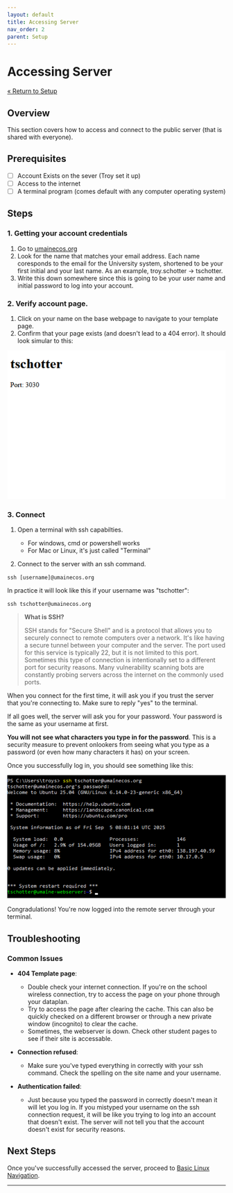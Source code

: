 ```yaml
---
layout: default
title: Accessing Server
nav_order: 2
parent: Setup
---
```


# Accessing Server

[&laquo; Return to Setup](index.md)

## Overview

This section covers how to access and connect to the public server (that is shared with everyone).

## Prerequisites

- [ ] Account Exists on the sever (Troy set it up)
- [ ] Access to the internet
- [ ] A terminal program (comes default with any computer operating system)

## Steps

### 1. Getting your account credentials

1. Go to [umainecos.org](https://umainecos.org)
2. Look for the name that matches your email address. Each name coresponds to the email for the University system, shortened to be your first initial and your last name. As an example, troy.schotter -> tschotter.
3. Write this down somewhere since this is going to be your user name and initial password to log into your account.

### 2. Verify account page.

1. Click on your name on the base webpage to navigate to your template page.
2. Confirm that your page exists (and doesn't lead to a 404 error). It should look simular to this:

![Template HTML Page](../images/templateHTMLPage.png)

### 3. Connect 

1. Open a terminal with ssh capabilties.
    - For windows, cmd or powershell works
    - For Mac or Linux, it's just called "Terminal"

2. Connect to the server with an ssh command.
```
ssh [username]@umainecos.org
```

In practice it will look like this if your username was "tschotter":
```
ssh tschotter@umainecos.org
```
> **What is SSH?**
> 
> SSH stands for "Secure Shell" and is a protocol that allows you to securely connect to remote computers over a network. It's like having a secure tunnel between your computer and the server.
> The port used for this service is typically 22, but it is not limited to this port. Sometimes this type of connection is intentionally set to a different port for security reasons. Many vulnerability scanning bots are constantly probing servers across the internet on the commonly used ports.  


When you connect for the first time, it will ask you if you trust the server that you're connecting to. Make sure to reply "yes" to the terminal. 

If all goes well, the server will ask you for your password. Your password is the same as your username at first.

**You will not see what characters you type in for the password**. This is a security measure to prevent onlookers from seeing what you type as a password (or even how many characters it has) on your screen.

Once you successfully log in, you should see something like this:

![Template HTML Page](../images/serverConnectSuccess.png)

Congradulations! You're now logged into the remote server through your terminal.


## Troubleshooting

### Common Issues

- **404 Template page**: 
    - Double check your internet connection. If you're on the school wireless connection, try to access the page on your phone through your dataplan.
    - Try to access the page after clearing the cache. This can also be quickly checked on a different browser or through a new private window (incognito) to clear the cache.
    - Sometimes, the webserver is down. Check other student pages to see if their site is accessable.

- **Connection refused**: 
    - Make sure you've typed everything in correctly with your ssh command. Check the spelling on the site name and your username.
- **Authentication failed**: 
    - Just because you typed the password in correctly doesn't mean it will let you log in. If you mistyped your username on the ssh connection request, it will be like you trying to log into an account that doesn't exist. The server will not tell you that the account doesn't exist for security reasons.

## Next Steps

Once you've successfully accessed the server, proceed to [Basic Linux Navigation](linuxNavigation.md).

---

